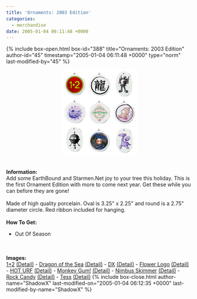 ```yaml
---
title: 'Ornaments: 2003 Edition'
categories:
  - merchandise
date: 2005-01-04 06:11:48 +0000
---
```

{% include box-open.html box-id="388" title="Ornaments: 2003 Edition" author-id="45" timestamp="2005-01-04 06:11:48 +0000" type="norm" last-modified-by="45" %}
	<center>
	<img src="/merchandise/images/smn_orna03_title.png" border="0" alt="Ornaments: 2003 Edition" />
	</center>
	<br /><br />
	<b>Information:</b>
	<br />
	Add some EarthBound and Starmen.Net joy to your tree this holiday. This is the first 
	Ornament Edition with more to come next year. Get these while you can before they are 
	gone!
	<br /><br />
	Made of high quality porcelain. Oval is 3.25" x 2.25" and round is a 2.75" diameter circle. Red ribbon included for hanging.
	<br /><br />
	<b>How To Get:</b>
	<br />
	<ul>
	<li>Out Of Season</li>
	</ul>
	<br /><br />
	<b>Images:</b>
	<br />
	<a href="/merchandise/images/smn_orna03_12.jpg">1+2</a> <a href="/merchandise/images/smn_orna03_12_detail.jpg">(Detail)</a> - 
	<a href="/merchandise/images/smn_orna03_dots.jpg">Dragon of the Sea</a> <a href="/merchandise/images/smn_orna03_dots_detail.jpg">(Detail)</a> - 
	<a href="/merchandise/images/smn_orna03_dx.jpg">DX</a> <a href="/merchandise/images/smn_orna03_dx_detail.jpg">(Detail)</a> - 
	<a href="/merchandise/images/smn_orna03_fl.jpg">Flower Logo</a> <a href="/merchandise/images/smn_orna03_fl_detail.jpg">(Detail)</a> - 
	<a href="/merchandise/images/smn_orna03_hurf.jpg">HOT URF</a> <a href="/merchandise/images/smn_orna03_hurf_detail.jpg">(Detail)</a> - 
	<a href="/merchandise/images/smn_orna03_mg.jpg">Monkey Gum!</a> <a href="/merchandise/images/smn_orna03_mg_detail.jpg">(Detail)</a> - 
	<a href="/merchandise/images/smn_orna03_ns.jpg">Nimbus Skimmer</a> <a href="/merchandise/images/smn_orna03_ns_detail.jpg">(Detail)</a> - 
	<a href="/merchandise/images/smn_orna03_rc.jpg">Rock Candy</a> <a href="/merchandise/images/smn_orna03_rc_detail.jpg">(Detail)</a> - 
	<a href="/merchandise/images/smn_orna03_tess.jpg">Tess</a> <a href="/merchandise/images/smn_orna03_tess_detail.jpg">(Detail)</a>
{% include box-close.html author-name="ShadowX" last-modified-on="2005-01-04 06:12:35 +0000" last-modified-by-name="ShadowX" %}
